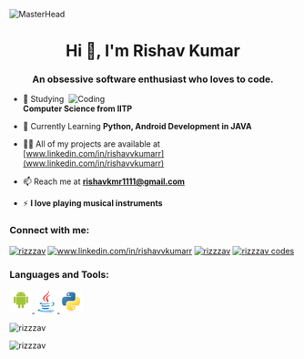![MasterHead](https://1.bp.blogspot.com/-BC5REOdNzDU/XdW2Q3tTYFI/AAAAAAAAEao/wCTMj7VtRU4kUEBMBvFB_bYC90TqeWXEgCLcBGAsYHQ/s1600/2000_600px.gif)
<h1 align="center">Hi 👋, I'm Rishav Kumar</h1>
<h3 align="center">An obsessive software enthusiast who loves to code.</h3>
<img align="right" alt="Coding" width="400" src="https://cdn.dribbble.com/users/1292677/screenshots/6139167/avento.gif">

- 🔭 Studying **Computer Science from IITP**

- 🌱 Currently Learning **Python, Android Development in JAVA**

- 👨‍💻 All of my projects are available at [www.linkedin.com/in/rishavvkumarr](www.linkedin.com/in/rishavvkumarr)

- 📫 Reach me at **rishavkmr1111@gmail.com**

- ⚡ **I love playing musical instruments**

<h3 align="left">Connect with me:</h3>
<p align="left">
<a href="https://twitter.com/rizzzav" target="blank"><img align="center" src="https://raw.githubusercontent.com/rahuldkjain/github-profile-readme-generator/master/src/images/icons/Social/twitter.svg" alt="rizzzav" height="30" width="40" /></a>
<a href="www.linkedin.com/in/rishavvkumarr" target="blank"><img align="center" src="https://raw.githubusercontent.com/rahuldkjain/github-profile-readme-generator/master/src/images/icons/Social/linked-in-alt.svg" alt="www.linkedin.com/in/rishavvkumarr" height="30" width="40" /></a>
<a href="https://instagram.com/rizzzav" target="blank"><img align="center" src="https://raw.githubusercontent.com/rahuldkjain/github-profile-readme-generator/master/src/images/icons/Social/instagram.svg" alt="rizzzav" height="30" width="40" /></a>
<a href="https://www.youtube.com/@alltimefavourite467" target="blank"><img align="center" src="https://raw.githubusercontent.com/rahuldkjain/github-profile-readme-generator/master/src/images/icons/Social/youtube.svg" alt="rizzzav codes" height="30" width="40" /></a>
</p>

<h3 align="left">Languages and Tools:</h3>
<p align="left"> <a href="https://developer.android.com" target="_blank" rel="noreferrer"> <img src="https://raw.githubusercontent.com/devicons/devicon/master/icons/android/android-original-wordmark.svg" alt="android" width="40" height="40"/> </a> <a href="https://www.java.com" target="_blank" rel="noreferrer"> <img src="https://raw.githubusercontent.com/devicons/devicon/master/icons/java/java-original.svg" alt="java" width="40" height="40"/> </a> <a href="https://www.python.org" target="_blank" rel="noreferrer"> <img src="https://raw.githubusercontent.com/devicons/devicon/master/icons/python/python-original.svg" alt="python" width="40" height="40"/> </a> </p>

<p><img align="center" src="https://github-readme-stats.vercel.app/api/top-langs?username=rizzzav&show_icons=true&locale=en&layout=compact" alt="rizzzav" /></p>
<p>&nbsp;<img align="left" src="https://github-readme-stats.vercel.app/api?username=rizzzav&show_icons=true&locale=en" alt="rizzzav" /></p>
